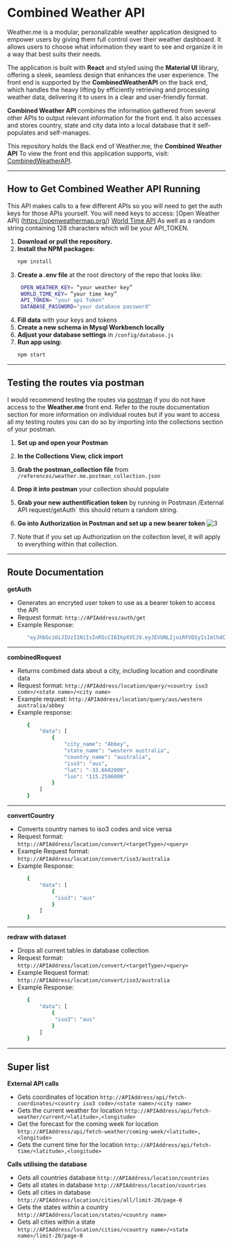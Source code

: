 # Combined Weather API

Weather.me is a modular, personalizable weather application designed to empower users by giving them full control over their weather dashboard. It allows users to choose what information they want to see and organize it in a way that best suits their needs.  

The application is built with **React** and styled using the **Material UI** library, offering a sleek, seamless design that enhances the user experience. The front end is supported by the **CombinedWeatherAPI** on the back end, which handles the heavy lifting by efficiently retrieving and processing weather data, delivering it to users in a clear and user-friendly format.  

**Combined Weather API** combines the information gathered from several other APIs to output relevant information for the front end. It also accesses and stores country, state and city data into a local database that it self-populates and self-manages.

This repository holds the Back end of Weather.me, the **Combined Weather API**
To view the front end this application supports, visit: [CombinedWeatherAPI](https://github.com/Euxiac/Weather.me).  

---
## How to Get Combined Weather API Running  
This API makes calls to a few different APIs so you will need to get the auth keys for those APIs yourself. You will need keys to access:
[Open Weather API] (https://openweathermap.org/)
[World Time API](https://www.api-ninjas.com/api/worldtime)
As well as a random string containing 128 characters which will be your API_TOKEN.

1. **Download or pull the repository.**  
2. **Install the NPM packages:**  
   ```bash
   npm install
   ```
3. **Create a .env file** at the root directory of the repo that looks like:
   ```bash
    OPEN_WEATHER_KEY= “your weather key”
    WORLD_TIME_KEY= ”your time key”
    API_TOKEN= "your api Token"
    DATABASE_PASSWORD="your database password"
   ```
5. **Fill data** with your keys and tokens
6. **Create a new schema in Mysql Workbench locally**
7. **Adjust your database settings** in `/config/database.js`
8. **Run app using:**
   ```bash
   npm start
   ```
---

## Testing the routes via postman
  I would recommend testing the routes via [postman](https://www.postman.com/) if you do not have access to the **Weather.me** front end. Refer to the route documentation section for more information on individual routes but if you want to access all my testing routes you can do so by importing into the collections section of your postman.
  1. **Set up and open your Postman**
  2. **In the Collections View, click import**
  3. **Grab the postman_collection file** from `/references/weather.me.postman_collection.json`
  4. **Drop it into postman** your collection should populate
  5. **Grab your new authentification token** by running in Postmasn /External API request/getAuth` this should return a random string.
  6. **Go into Authorization in Postman and set up a new bearer token**
     ![3](https://github.com/user-attachments/assets/813e5eee-7b06-42f6-bb9a-e8019f9e2800)

  8. Note that if you set up Authorization on the collection level, it will apply to everything within that collection.

---

## Route Documentation

**getAuth**
- Generates an encryted user token to use as a bearer token to access the API
- Request format: `http://APIAddress/auth/get`
- Example Response:
   ```bash
      "eyJhbGciOiJIUzI1NiIsInR5cCI6IkpXVCJ9.eyJEVUNLIjoiRFVDSyIsImlhdCI6MTczMzI0NDI3NCwiZXhwIjoxNzMzMjYyMjc0fQ.aUunocsI4ZdkP9scn8Tpx2HAj-ckEOy0mwamk6oJ-Rg"
   ```
---

**combinedRequest**
- Returns combined data about a city, including location and coordinate data
- Request format: `http://APIAddress/location/query/<country iso3 code>/<state name>/<city name>`
- Example request: `http:/APIAddress/location/query/aus/western australia/abbey`
- Example response:
   ```bash
      {
          "data": [
              {
                  "city_name": "Abbey",
                  "state_name": "western australia",
                  "country_name": "australia",
                  "iso3": "aus",
                  "lat": "-33.6602000",
                  "lon": "115.2596000"
              }
          ]
      }
   ```
---

**convertCountry**
- Converts country names to iso3 codes and vice versa
- Request format: `http://APIAddress/location/convert/<targetType>/<query>`
- Example Request format: `http://APIAddress/location/convert/iso3/australia`
- Example Response:
   ```bash
      {
          "data": [
              {
               "iso3": "aus"
              }
          ]
      }
   ```
---

**redraw with dataset**
- Drops all current tables in database collection
- Request format: `http://APIAddress/location/convert/<targetType>/<query>`
- Example Request format: `http://APIAddress/location/convert/iso3/australia`
- Example Response:
   ```bash
      {
          "data": [
              {
               "iso3": "aus"
              }
          ]
      }
   ```
---

## Super list

**External API calls**
- Gets coordinates of location `http://APIAddress/api/fetch-coordinates/<country iso3 code>/<state name>/<city name>`
- Gets the current weather for location `http://APIAddress/api/fetch-weather/current/<latitude>,<longitude>`
- Get the forecast for the coming week for location `http://APIAddress/api/fetch-weather/coming-week/<latitude>,<longitude>`
- Gets the current time for the location `http://APIAddress/api/fetch-time/<latitude>,<longitude>`

**Calls utilising the database**
- Gets all countries database `http://APIAddress/location/countries`
- Gets all states in database `http://APIAddress/location/countries`
- Gets all cities in database `http://APIAddress/location/cities/all/limit-20/page-0`
- Gets the states within a country `http://APIAddress/location/states/<country name>`
- Gets all cities within a state `http://APIAddress/location/cities/<country name>/<state name>/limit-20/page-0`

